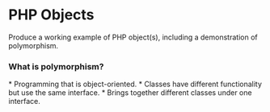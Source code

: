 <h1>PHP Objects</h1>
Produce a working example of PHP object(s), including a demonstration of polymorphism.

<h3>What is polymorphism?</h3>
* Programming that is object-oriented.
* Classes have different functionality but use the same interface.
  * Brings together different classes under one interface.
